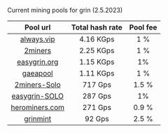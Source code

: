Current mining pools for grin (2.5.2023)

**Pool url**|  Total hash rate |  Pool fee      
:-----:|:-----:|:-----:|
[always.vip](http://pool.always.vip/) | 4.16 KGps| 1 %
[2miners](https://grin.2miners.com/)| 2.25 KGps| 1 %
[easygrin.org](https://pool.easygrin.org)| 1.15 KGps | 1%
[gaeapool](https://gaeapool.com/) | 1.11 KGps | 1 % 
[2miners-Solo](https://solo-grin.2miners.com/) | 717 Gps | 1.5 %
[easygrin-SOLO](https://solo.easygrin.org/) | 287 Gps | 1% 
[herominers.com](https://grin.herominers.com/) | 271 Gps | 0.9 % 
[grinmint](https://grinmint.com/) | 92 Gps| 2.5 %

 
